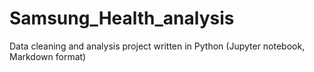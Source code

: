 # Samsung_Health_analysis
Data cleaning and analysis project written in Python (Jupyter notebook, Markdown format)



